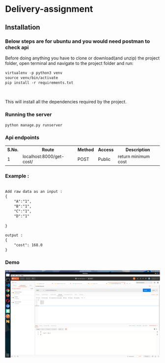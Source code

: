 # Delivery-assignment

 ## Installation

 ### Below steps are for ubuntu and you would need postman to check api
   Before doing anything you have to clone or download(and unzip) the project folder, open terminal and navigate to the project folder and run:

   ```
   virtualenv -p python3 venv
   source venv/bin/activate
   pip install -r requirements.txt
  
 
   
   ```
   
   

   This will install all the dependencies required by the project.


### Running the server

```
python manage.py runserver

```


### Api endpoints

   <table>
   	<tr>
   		<th>S.No.</th>
   		<th>Route</th>
   		<th>Method</th>
   		<th>Access</th>
   		<th>Description</th>
   	</tr>	
	<tr>
   	   <td>1</td>
           <td>localhost:8000/get-cost/</td>
           <td>POST</td>
           <td>Public</td>
           <td>return minimum cost</td>
   	</tr>
   </table>



### Example : 


```

Add raw data as an input :
{
	"A":"1",
	"B":"1",
	"C":"1",
	"D":"1"

}
```
```
output : 
{
    "cost": 168.0
}
```

### Demo
   ![img1](./demo/demo.png) <br>
